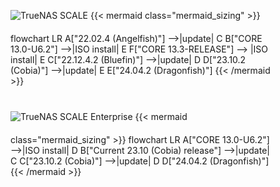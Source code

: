 &NewLine;

<style>
/* Custom CSS to override Mermaid background color */
#scale-upgrade-paths .mermaid {
    background-color: inherit;
}
</style>
<div class="section-box" id="scale-upgrade-paths" style="padding: 0 40px 40px 40px; margin-bottom: 20px;">
    <div class="upgrade-paths-container">
      <img src="/images/tn-scale-logo.png" style="box-shadow: none; max-width: 225px; padding-bottom: 20px; padding-top: 40px;" title="TrueNAS SCALE" alt="TrueNAS SCALE">
      {{< mermaid class="mermaid_sizing" >}}
      flowchart LR
        A["22.02.4 (Angelfish)"] -->|update| C
        B["CORE 13.0-U6.2"] -->|ISO install| E
		F["CORE 13.3-RELEASE"] --> |ISO install| E
        C["22.12.4.2 (Bluefin)"] -->|update| D
        D["23.10.2 (Cobia)"] -->|update| E
        E["24.04.2 (Dragonfish)"]
      {{< /mermaid >}}
    </div>
    <div class="upgrade-paths-container">
      <img src="/images/tn-enterprise-logo.png" style="box-shadow: none; max-width: 225px; padding-bottom: 20px; padding-top: 40px;" title="TrueNAS SCALE Enterprise" alt="TrueNAS SCALE Enterprise">
      {{< mermaid class="mermaid_sizing" >}}
      flowchart LR
        A["CORE 13.0-U6.2"] -->|ISO install| D
        B["Current 23.10 (Cobia) release"] -->|update| C
        C["23.10.2 (Cobia)"] -->|update| D
        D["24.04.2 (Dragonfish)"]
      {{< /mermaid >}}
    </div>
</div>
